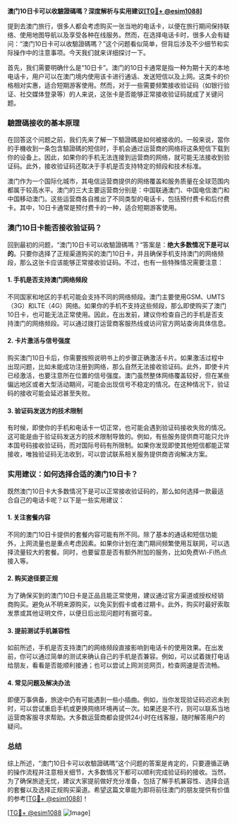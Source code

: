 **澳门10日卡可以收驗證碼嗎？深度解析与实用建议[[TG💪+ @esim1088](https://t.me/s/esim1088)]**

提到去澳门旅行，很多人都会考虑购买一张当地的电话卡，以便在旅行期间保持联络、使用地图导航以及享受各种在线服务。然而，在选择电话卡时，很多人会有疑问：“澳门10日卡可以收驗證碼嗎？”这个问题看似简单，但背后涉及不少细节和实际操作中的注意事项。今天我们就来详细探讨一下。

首先，我们需要明确什么是“10日卡”。澳门的10日卡通常是指一种为期十天的本地电话卡，用户可以在澳门境内使用该卡进行通话、发送短信以及上网。这类卡的价格相对实惠，适合短期游客使用。然而，对于一些需要频繁接收验证码（如银行验证、社交媒体登录等）的人来说，这张卡是否能够正常接收验证码就成了关键问题。

### 驗證碼接收的基本原理

在回答这个问题之前，我们先来了解一下驗證碼是如何被接收的。一般来说，當你的手機收到一条包含驗證碼的短信时，手机会通过运营商的网络将这条短信下载到你的设备上。因此，如果你的手机无法连接到运营商的网络，就可能无法接收到验证码。此外，接收验证码还取决于手机是否支持特定的频段和技术标准。

澳门作为一个国际化城市，其电信运营商提供的网络覆盖和服务质量在全球范围内都属于较高水平。澳门的三大主要运营商分别是：中国联通澳门、中国电信澳门和中国移动澳门。这些运营商各自推出了不同类型的电话卡，包括预付费卡和后付费卡。其中，10日卡通常是预付费卡的一种，适合短期游客使用。

### 澳门10日卡能否接收验证码？

回到最初的问题，“澳门10日卡可以收驗證碼嗎？”答案是：**绝大多数情况下是可以的**。只要你选择了正规渠道购买的澳门10日卡，并且确保手机支持澳门的网络频段，那么这张卡应该能够正常接收验证码。不过，也有一些特殊情况需要注意：

#### 1. 手机是否支持澳门网络频段

不同国家和地区的手机可能会支持不同的网络频段。澳门主要使用GSM、UMTS（3G）和LTE（4G）网络。如果你的手机不支持这些频段，那么即使购买了澳门10日卡，也可能无法正常使用。因此，在出发前，建议你检查自己的手机是否支持澳门的网络频段。可以通过拨打运营商客服热线或访问官方网站查询具体信息。

#### 2. 卡片激活与信号强度

购买澳门10日卡后，你需要按照说明书上的步骤正确激活卡片。如果激活过程中出现问题，比如未能成功注册到网络，那么自然无法接收验证码。此外，即使卡片已经激活，也要注意所在位置的信号强度。澳门虽然整体网络覆盖较好，但在某些偏远地区或者大型活动期间，可能会出现信号不稳定的情况。在这种情况下，验证码的接收可能会延迟甚至失败。

#### 3. 验证码发送方的技术限制

有时候，即使你的手机和电话卡一切正常，也可能会遇到验证码接收失败的情况。这可能是由于验证码发送方的技术限制导致的。例如，有些服务提供商可能只允许本国号码接收验证码，而对国际号码有所限制。如果你发现即使其他短信都能正常接收，唯独验证码无法收到，可以尝试联系相关服务提供商咨询解决方案。

### 实用建议：如何选择合适的澳门10日卡？

既然澳门10日卡大多数情况下是可以正常接收验证码的，那么如何选择一款最适合自己的电话卡呢？以下是一些实用建议：

#### 1. 关注套餐内容

不同的澳门10日卡提供的套餐内容可能有所不同。除了基本的通话和短信功能外，上网流量也是重点考虑因素。如果你计划在澳门期间频繁使用互联网，可以选择流量较大的套餐。同时，也要留意是否有额外附加的服务，比如免费Wi-Fi热点接入等。

#### 2. 购买途径要正规

为了确保买到的澳门10日卡是正品且能正常使用，建议通过官方渠道或授权经销商购买。避免从不明来源购买，以免买到假卡或者过期卡。此外，购买时最好索取发票或其他证明文件，以便日后出现问题时有据可查。

#### 3. 提前测试手机兼容性

如前所述，手机是否支持澳门的网络频段直接影响到电话卡的使用效果。在出发前，你可以通过简单的测试来确认自己的手机是否兼容。例如，可以试着拨打电话给朋友，看看是否能顺利接通；也可以尝试上网浏览网页，检查网速是否流畅。

#### 4. 常见问题及解决办法

即便万事俱备，旅途中仍有可能遇到一些小插曲。例如，当你发现验证码迟迟未到时，可以尝试重启手机或更换网络环境再试一次。如果还是不行，则可以联系当地运营商客服寻求帮助。大多数运营商都会提供24小时在线客服，随时解答用户的疑问。

### 总结

综上所述，“澳门10日卡可以收驗證碼嗎”这个问题的答案是肯定的，只要遵循正确的操作流程并注意相关细节，大多数情况下都可以顺利完成验证码的接收。当然，为了确保旅途无忧，建议大家提前做好充分准备，包括了解手机兼容性、选择合适的套餐以及选择正规购买渠道。希望这篇文章能为即将前往澳门的朋友提供有价值的参考[[TG💪+ @esim1088](https://t.me/s/esim1088)]！

[[TG💪+ @esim1088](https://t.me/s/esim1088) ![Image](https://i.postimg.cc/4NQfJmqS/Snipaste-2025-05-13-00-14-12.png)]